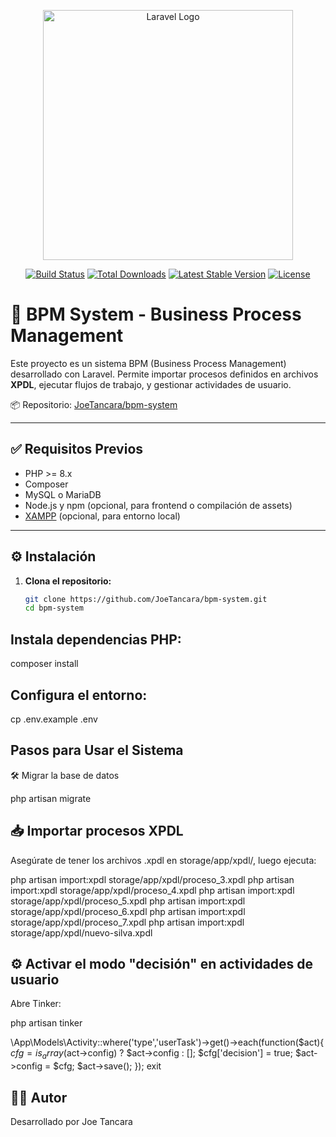 <p align="center"><a href="https://laravel.com" target="_blank"><img src="https://raw.githubusercontent.com/laravel/art/master/logo-lockup/5%20SVG/2%20CMYK/1%20Full%20Color/laravel-logolockup-cmyk-red.svg" width="400" alt="Laravel Logo"></a></p>

<p align="center">
<a href="https://github.com/laravel/framework/actions"><img src="https://github.com/laravel/framework/workflows/tests/badge.svg" alt="Build Status"></a>
<a href="https://packagist.org/packages/laravel/framework"><img src="https://img.shields.io/packagist/dt/laravel/framework" alt="Total Downloads"></a>
<a href="https://packagist.org/packages/laravel/framework"><img src="https://img.shields.io/packagist/v/laravel/framework" alt="Latest Stable Version"></a>
<a href="https://packagist.org/packages/laravel/framework"><img src="https://img.shields.io/packagist/l/laravel/framework" alt="License"></a>
</p>

# 🧠 BPM System - Business Process Management

Este proyecto es un sistema BPM (Business Process Management) desarrollado con Laravel. Permite importar procesos definidos en archivos **XPDL**, ejecutar flujos de trabajo, y gestionar actividades de usuario.

📦 Repositorio: [JoeTancara/bpm-system](https://github.com/JoeTancara/bpm-system)

---

## ✅ Requisitos Previos

- PHP >= 8.x  
- Composer  
- MySQL o MariaDB  
- Node.js y npm (opcional, para frontend o compilación de assets)  
- [XAMPP](https://www.apachefriends.org/es/index.html) (opcional, para entorno local)

---

## ⚙️ Instalación

1. **Clona el repositorio:**

   ```bash
   git clone https://github.com/JoeTancara/bpm-system.git
   cd bpm-system
## Instala dependencias PHP:

composer install

## Configura el entorno:

cp .env.example .env

## Pasos para Usar el Sistema

🛠️ Migrar la base de datos

php artisan migrate

## 📥 Importar procesos XPDL
Asegúrate de tener los archivos .xpdl en storage/app/xpdl/, luego ejecuta:

php artisan import:xpdl storage/app/xpdl/proceso_3.xpdl
php artisan import:xpdl storage/app/xpdl/proceso_4.xpdl
php artisan import:xpdl storage/app/xpdl/proceso_5.xpdl
php artisan import:xpdl storage/app/xpdl/proceso_6.xpdl
php artisan import:xpdl storage/app/xpdl/proceso_7.xpdl
php artisan import:xpdl storage/app/xpdl/nuevo-silva.xpdl


## ⚙️ Activar el modo "decisión" en actividades de usuario
Abre Tinker:

php artisan tinker

\App\Models\Activity::where('type','userTask')->get()->each(function($act){
    $cfg = is_array($act->config) ? $act->config : [];
    $cfg['decision'] = true;
    $act->config = $cfg;
    $act->save();
});
exit

## 👨‍💻 Autor
Desarrollado por Joe Tancara





